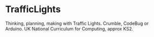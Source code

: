 # TrafficLights
Thinking, planning, making with Traffic Lights. Crumble, CodeBug or Arduino. UK National Curriculum for Computing, approx KS2.

